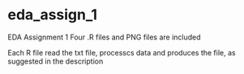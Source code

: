 eda_assign_1
============

EDA Assignment 1
Four .R files and PNG files are included

Each R file read the txt file, processcs data and produces the file, as suggested in the description

